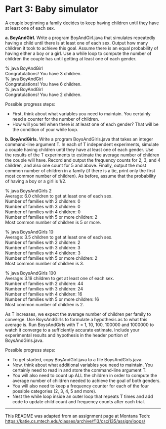 # Part 3: Baby simulator  

A couple beginning a family decides to keep having children until they have at least one of each sex.

**a. BoyAndGirl.** Write a program BoyAndGirl.java that simulates repeatedly having a child until there is at least one of each sex. Output how many children it took to achieve this goal. Assume there is an equal probability of having either a boy or a girl. Use a while loop to compute the number of children the couple has until getting at least one of each gender.  

% java BoyAndGirl  
Congratulations! You have 3 children.  
% java BoyAndGirl  
Congratulations! You have 6 children.  
% java BoyAndGirl  
Congratulations! You have 2 children.  

Possible progress steps:  

* First, think about what variables you need to maintain. You certainly need a counter for the number of children.  
* How will you tell when there is at least one of each gender? That will be the condition of your while loop.  

**b. BoyAndGirls.** Write a program BoysAndGirls.java that takes an integer command-line argument T. In each of T independent experiments, simulate a couple having children until they have at least one of each gender. Use the results of the T experiments to estimate the average number of children the couple will have. Record and output the frequency counts for 2, 3, and 4 children, and also one count for 5 and above. Finally, output the most common number of children in a family (if there is a tie, print only the first most common number of children). As before, assume that the probability of having a boy or a girl is 1/2.

% java BoysAndGirls 2  
Average: 6.0 children to get at least one of each sex.  
Number of families with 2 children: 0  
Number of families with 3 children: 0  
Number of families with 4 children: 0  
Number of families with 5 or more children: 2  
Most common number of children is 5 or more.  

% java BoysAndGirls 10  
Average: 3.5 children to get at least one of each sex.  
Number of families with 2 children: 2  
Number of families with 3 children: 3  
Number of families with 4 children: 3  
Number of families with 5 or more children: 2  
Most common number of children is 3.  

% java BoysAndGirls 100  
Average: 3.19 children to get at least one of each sex.  
Number of families with 2 children: 44  
Number of families with 3 children: 24  
Number of families with 4 children: 16  
Number of families with 5 or more children: 16  
Most common number of children is 2.  

As T increases, we expect the average number of children per family to converge. Use BoysAndGirls to formulate a hypothesis as to what this average is. Run BoysAndGirls with T = 1, 10, 100, 100000 and 1000000 to watch it converge to a sufficiently accurate estimate. Include your experimental results and hypothesis in the header portion of BoysAndGirls.java.  

Possible progress steps:  
* To get started, copy BoyAndGirl.java to a file BoysAndGirls.java.
* Now, think about what additional variables you need to maintain. You certainly need to read in and store the command-line argument T.
* You will also need to count up ALL the children in order to compute the average number of children needed to achieve the goal of both genders.
* You will also need to keep a frequency counter for each of the four possible categories (2, 3, 4, 5 and more).
* Nest the while loop inside an outer loop that repeats T times and add code to update child count and frequency counts after each trial.

---

This README was adapted from an assignment page at Montana Tech: https://katie.cs.mtech.edu/classes/archive/f13/csci135/assign/loops/
